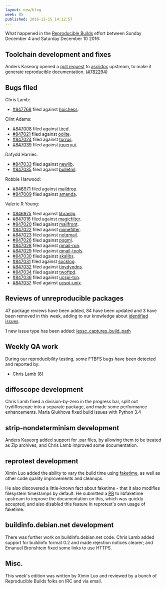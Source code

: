 ```yaml
---
layout: new/blog
week: 85
published: 2016-12-15 14:12:57
---
```


What happened in the [Reproducible
Builds](https://wiki.debian.org/ReproducibleBuilds) effort between Sunday
December 4 and Saturday December 10 2016:

Toolchain development and fixes
-------------------------------

Anders Kaseorg opened a [pull
request](https://github.com/asciidoc/asciidoc/pull/106) to [asciidoc](https://tracker.debian.org/pkg/asciidoc)
upstream, to make it generate reproducible documentation. ([#782294](https://bugs.debian.org/782294))


Bugs filed
----------

Chris Lamb:

* [#847768](https://bugs.debian.org/847768) filed against [hoichess](https://tracker.debian.org/pkg/hoichess).

Clint Adams:

* [#847008](https://bugs.debian.org/847008) filed against [tircd](https://tracker.debian.org/pkg/tircd).
* [#847021](https://bugs.debian.org/847021) filed against [oolite](https://tracker.debian.org/pkg/oolite).
* [#847024](https://bugs.debian.org/847024) filed against [torrus](https://tracker.debian.org/pkg/torrus).
* [#847039](https://bugs.debian.org/847039) filed against [jqueryui](https://tracker.debian.org/pkg/jqueryui).

Dafydd Harries:

* [#847033](https://bugs.debian.org/847033) filed against [newlib](https://tracker.debian.org/pkg/newlib).
* [#847035](https://bugs.debian.org/847035) filed against [bulletml](https://tracker.debian.org/pkg/bulletml).

Robbie Harwood:

* [#846971](https://bugs.debian.org/846971) filed against [maildrop](https://tracker.debian.org/pkg/maildrop).
* [#847009](https://bugs.debian.org/847009) filed against [amanda](https://tracker.debian.org/pkg/amanda).

Valerie R Young:

* [#846975](https://bugs.debian.org/846975) filed against [libranlip](https://tracker.debian.org/pkg/libranlip).
* [#847016](https://bugs.debian.org/847016) filed against [magicfilter](https://tracker.debian.org/pkg/magicfilter).
* [#847020](https://bugs.debian.org/847020) filed against [mailfront](https://tracker.debian.org/pkg/mailfront).
* [#847022](https://bugs.debian.org/847022) filed against [mimefilter](https://tracker.debian.org/pkg/mimefilter).
* [#847023](https://bugs.debian.org/847023) filed against [netqmail](https://tracker.debian.org/pkg/netqmail).
* [#847026](https://bugs.debian.org/847026) filed against [psgml](https://tracker.debian.org/pkg/psgml).
* [#847028](https://bugs.debian.org/847028) filed against [qmail-run](https://tracker.debian.org/pkg/qmail-run).
* [#847029](https://bugs.debian.org/847029) filed against [qmail-tools](https://tracker.debian.org/pkg/qmail-tools).
* [#847030](https://bugs.debian.org/847030) filed against [skalibs](https://tracker.debian.org/pkg/skalibs).
* [#847031](https://bugs.debian.org/847031) filed against [socklog](https://tracker.debian.org/pkg/socklog).
* [#847032](https://bugs.debian.org/847032) filed against [tinydyndns](https://tracker.debian.org/pkg/tinydyndns).
* [#847034](https://bugs.debian.org/847034) filed against [twoftpd](https://tracker.debian.org/pkg/twoftpd).
* [#847036](https://bugs.debian.org/847036) filed against [ucspi-tcp](https://tracker.debian.org/pkg/ucspi-tcp).
* [#847037](https://bugs.debian.org/847037) filed against [ucspi-unix](https://tracker.debian.org/pkg/ucspi-unix).


Reviews of unreproducible packages
----------------------------------

47 package reviews have been added, 84 have been updated and 3 have been
removed in this week, adding to our knowledge about [identified
issues](https://tests.reproducible-builds.org/debian/index_issues.html).

1 new issue type has been added: [lessc_captures_build_path](https://tests.reproducible-builds.org/issues/unstable/lessc_captures_build_path_issue.html)


Weekly QA work
--------------

During our reproducibility testing, some FTBFS bugs have been detected and
reported by:

 - Chris Lamb (8)


diffoscope development
----------------------

Chris Lamb fixed a division-by-zero in the progress bar, split out
trydiffoscope into a separate package, and made some performance enhancements.
Maria Glukhova fixed build issues with Python 3.4


strip-nondeterminism development
--------------------------------

Anders Kaseorg added support for .par files, by allowing them to be
treated as Zip archives; and Chris Lamb improved some documentation.


reprotest development
---------------------

Ximin Luo added the ability to vary the build time using
[faketime](https://packages.debian.org/sid/faketime), as well as other code
quality improvements and cleanups.

He also discovered a little-known fact about faketime - that it also modifies
filesystem timestamps by default. He submitted a [PR](https://github.com/wolfcw/libfaketime/pull/102)
to libfaketime upstream to improve the documentation on this, which was quickly
accepted, and also disabled this feature in reprotest's own usage of faketime.


buildinfo.debian.net development
--------------------------------

There was further work on buildinfo.debian.net code. Chris Lamb added support
for buildinfo format 0.2 and made rejection notices clearer; and Emanuel
Bronshtein fixed some links to use HTTPS.


Misc.
-----

This week's edition was written by Ximin Luo and reviewed by a bunch
of Reproducible Builds folks on IRC and via email.
